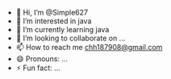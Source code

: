 - 👋 Hi, I’m @Simple627
- 👀 I’m interested in java
- 🌱 I’m currently learning java
- 💞️ I’m looking to collaborate on ...
- 📫 How to reach me chh187908@gmail.com
- 😄 Pronouns: ...
- ⚡ Fun fact: ...

<!---
Simple627/Simple627 is a ✨ special ✨ repository because its `README.md` (this file) appears on your GitHub profile.
You can click the Preview link to take a look at your changes.
--->
